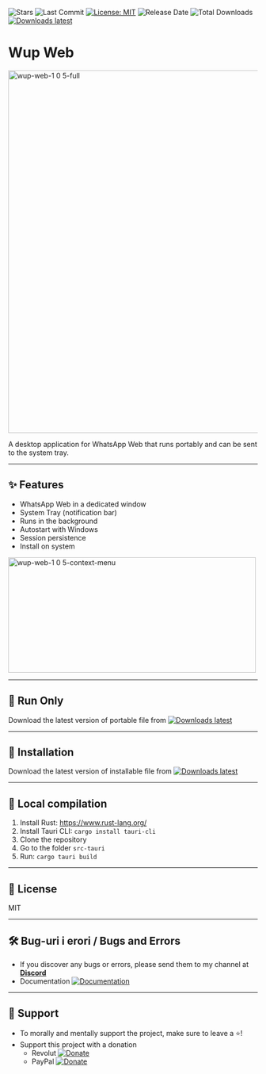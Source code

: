 ![Stars](https://img.shields.io/github/stars/eoliann/wup-web?style=flat-square)
![Last Commit](https://img.shields.io/github/last-commit/eoliann/wup-web?style=flat-square)
[![License: MIT](https://img.shields.io/badge/License-MIT-green.svg)](LICENSE.md)
![Release Date](https://img.shields.io/github/release-date/eoliann/wup-web?style=flat-square)
![Total Downloads](https://img.shields.io/github/downloads/eoliann/wup-web/total?style=flat-square)
[![Downloads latest](https://img.shields.io/github/downloads/eoliann/wup-web/latest/total?style=flat-square)](https://github.com/eoliann/wup-web/releases/latest/download/wup-web.exe)

# Wup Web

<img width="1002" height="732" alt="wup-web-1 0 5-full" src="https://github.com/user-attachments/assets/ea2542a1-9666-41c8-bb30-719deb8ee588" />

A desktop application for WhatsApp Web that runs portably and can be sent to the system tray.

---

## ✨ Features

- WhatsApp Web in a dedicated window
- System Tray (notification bar)
- Runs in the background
- Autostart with Windows
- Session persistence
- Install on system

<img width="500" height="233" alt="wup-web-1 0 5-context-menu" src="https://github.com/user-attachments/assets/bb763fef-88de-4c3c-9289-037ae42a65b1" />

---

## 🚀 Run Only

Download the latest version of portable file from [![Downloads latest](https://img.shields.io/github/downloads/eoliann/wup-web/latest/total?style=flat-square)](https://github.com/eoliann/wup-web/releases/latest/download/wup-web.exe)

---

## 🚀 Installation

Download the latest version of installable file from [![Downloads latest](https://img.shields.io/github/downloads/eoliann/wup-web/latest/total?style=flat-square)](https://github.com/eoliann/wup-web/releases/latest/download/Wup_Web_Installer.exe)

---

## 🔧 Local compilation

1. Install Rust: https://www.rust-lang.org/
2. Install Tauri CLI: `cargo install tauri-cli`
3. Clone the repository
4. Go to the folder `src-tauri`
5. Run: `cargo tauri build`

---

## 📄 License

MIT

---

## 🛠 Bug-uri i erori / Bugs and Errors
- If you discover any bugs or errors, please send them to my channel at **[Discord](https://discord.com/channels/977086560782663680/1416056622069055580)**
- Documentation <a href="https://discord.com/channels/977086560782663680/1416056737047253156" target="_blank"><img src="https://img.shields.io/badge/documentation-available-blue?logo=readthedocs" alt="Documentation"/></a>

---

## 💖 Support
- To morally and mentally support the project, make sure to leave a ⭐️!
- Support this project with a donation
  - Revolut [![Donate](https://img.shields.io/badge/Donate-Revolut-purple)](http://revolut.me/adriannm9)
  - PayPal [![Donate](https://img.shields.io/badge/Donate-PayPal-blue)](https://www.paypal.com/donate/?hosted_button_id=U9XAX3XBTU67G)

